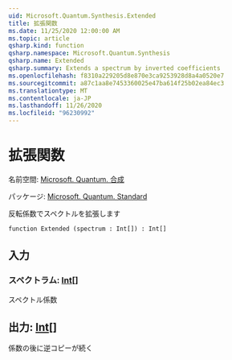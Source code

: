 ```yaml
---
uid: Microsoft.Quantum.Synthesis.Extended
title: 拡張関数
ms.date: 11/25/2020 12:00:00 AM
ms.topic: article
qsharp.kind: function
qsharp.namespace: Microsoft.Quantum.Synthesis
qsharp.name: Extended
qsharp.summary: Extends a spectrum by inverted coefficients
ms.openlocfilehash: f8310a229205d8e870e3ca9253928d8a4a0520e7
ms.sourcegitcommit: a87c1aa8e7453360025e47ba614f25b02ea84ec3
ms.translationtype: MT
ms.contentlocale: ja-JP
ms.lasthandoff: 11/26/2020
ms.locfileid: "96230992"
---
```

# <a name="extended-function"></a>拡張関数

名前空間: [Microsoft. Quantum. 合成](xref:Microsoft.Quantum.Synthesis)

パッケージ: [Microsoft. Quantum. Standard](https://nuget.org/packages/Microsoft.Quantum.Standard)


反転係数でスペクトルを拡張します

```qsharp
function Extended (spectrum : Int[]) : Int[]
```


## <a name="input"></a>入力

### <a name="spectrum--int"></a>スペクトラム: [Int](xref:microsoft.quantum.lang-ref.int)[]

スペクトル係数



## <a name="output--int"></a>出力: [Int](xref:microsoft.quantum.lang-ref.int)[]

係数の後に逆コピーが続く